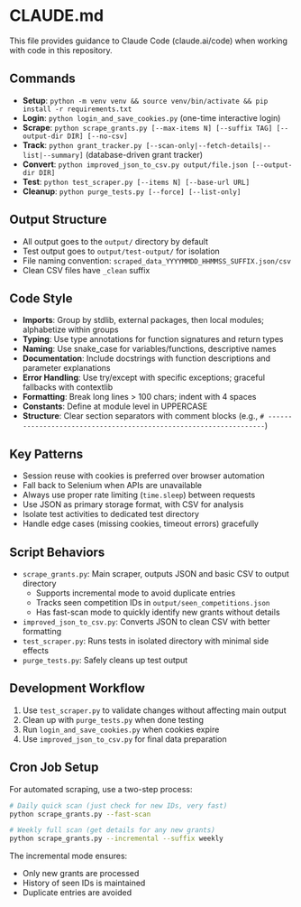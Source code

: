 # CLAUDE.md

This file provides guidance to Claude Code (claude.ai/code) when working with code in this repository.

## Commands
- **Setup**: `python -m venv venv && source venv/bin/activate && pip install -r requirements.txt`
- **Login**: `python login_and_save_cookies.py` (one-time interactive login)
- **Scrape**: `python scrape_grants.py [--max-items N] [--suffix TAG] [--output-dir DIR] [--no-csv]`
- **Track**: `python grant_tracker.py [--scan-only|--fetch-details|--list|--summary]` (database-driven grant tracker)
- **Convert**: `python improved_json_to_csv.py output/file.json [--output-dir DIR]`
- **Test**: `python test_scraper.py [--items N] [--base-url URL]`
- **Cleanup**: `python purge_tests.py [--force] [--list-only]`

## Output Structure
- All output goes to the `output/` directory by default
- Test output goes to `output/test-output/` for isolation
- File naming convention: `scraped_data_YYYYMMDD_HHMMSS_SUFFIX.json/csv`
- Clean CSV files have `_clean` suffix

## Code Style
- **Imports**: Group by stdlib, external packages, then local modules; alphabetize within groups
- **Typing**: Use type annotations for function signatures and return types
- **Naming**: Use snake_case for variables/functions, descriptive names
- **Documentation**: Include docstrings with function descriptions and parameter explanations
- **Error Handling**: Use try/except with specific exceptions; graceful fallbacks with contextlib
- **Formatting**: Break long lines > 100 chars; indent with 4 spaces
- **Constants**: Define at module level in UPPERCASE
- **Structure**: Clear section separators with comment blocks (e.g., `# ------------------------------------------------------------------`)

## Key Patterns
- Session reuse with cookies is preferred over browser automation
- Fall back to Selenium when APIs are unavailable
- Always use proper rate limiting (`time.sleep`) between requests
- Use JSON as primary storage format, with CSV for analysis
- Isolate test activities to dedicated test directory
- Handle edge cases (missing cookies, timeout errors) gracefully

## Script Behaviors
- `scrape_grants.py`: Main scraper, outputs JSON and basic CSV to output directory
  - Supports incremental mode to avoid duplicate entries
  - Tracks seen competition IDs in `output/seen_competitions.json`
  - Has fast-scan mode to quickly identify new grants without details
- `improved_json_to_csv.py`: Converts JSON to clean CSV with better formatting
- `test_scraper.py`: Runs tests in isolated directory with minimal side effects
- `purge_tests.py`: Safely cleans up test output

## Development Workflow
1. Use `test_scraper.py` to validate changes without affecting main output
2. Clean up with `purge_tests.py` when done testing
3. Run `login_and_save_cookies.py` when cookies expire
4. Use `improved_json_to_csv.py` for final data preparation

## Cron Job Setup
For automated scraping, use a two-step process:
```bash
# Daily quick scan (just check for new IDs, very fast)
python scrape_grants.py --fast-scan

# Weekly full scan (get details for any new grants)
python scrape_grants.py --incremental --suffix weekly
```

The incremental mode ensures:
- Only new grants are processed
- History of seen IDs is maintained
- Duplicate entries are avoided